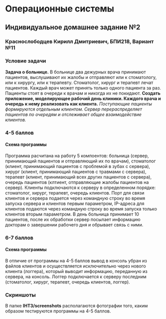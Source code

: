 # Операционные системы
## Индивидуальное домашнее задание №2
### Краснослободцев Кирилл Дмитриевич, БПИ218, Вариант №11
### Условие задачи
<p><b>Задача о больнице.</b> В больнице два дежурных врача принимают
пациентов, выслушивают их жалобы и отправляют или к стоматологу, или к хирургу, или к терапевту. Стоматолог, хирург и терапевт лечат пациентов. Каждый врач может принять только одного
пациента за раз. Пациенты стоят в очереди к врачам и никогда
их не покидают. <b>Создать приложение, моделирующее рабочий день клиники. Каждого врача и очередь к нему реализовать
как клиента.</b> <i>Поступающие пациенты формируются отдельным
клиентом. Сервер перераспределяет пациентов по очередям и отслеживает общее взаимодействие клиентов.</i>
</p>

### 4-5 баллов
#### Схема программы
<p>Программа расчитана на работу 5 компоентов: больница (сервер, принимающий пациентов и отправляющий их по врачам), стоматолог (клиент, принимающий пациентов с проблемой в зубах с сервера), хирург (клиент, принимающий пациентов с травмами с сервера), терапевт (клиент, принимающий всех других пациентов с сервера), очередь пациентов (клтиент, отправляющие жалобы пациентов на сервер). Клиенты подключаются к серверу в определенном порядке: стоматолог, хирург, терапевт, очередь клиентов. Порт для связи клиентов и сервера подается через командную строку во время запуска сервера и клиентов первым параметром, IP-адреса для клиентов подаются через командную строку во время запуска только клиентов вторым параметром. В день больница принимает 10 пациентов, после их обработки сервер посылает информацию докторам о завершении рабочего дня и обрывает связь с ними.</p>

### 6-7 баллов
#### Схема программы
<p>В отличие от программы на 4-5 баллов вывод в консоль убран из файлов клиентов и осуществляется исключительно через нового клиента (логгера), который выводит информацию, переданную из сервера, на консоль. Логгер подключается к серверу последним (стоматолог, хирург, терапевт, очередь клиентов, логгер).</p>

### Скриншоты
В папке <b>IHT3/screenshots</b> располагаются фотографии того, каким образом тестируются программы на 4-5 баллов.
